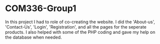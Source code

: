 # COM336-Group1
In this project I had to role of co-creating the website. I did the 'About-us', 'Contact-Us', 'Login', 'Registration', and all the pages for the seperate products. I also helped with some of the PHP coding and gave my help on the database when needed. 
